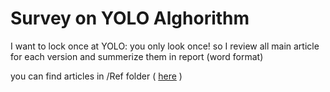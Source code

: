 
# Survey on YOLO Alghorithm

I want to lock once at YOLO: you only look once!
so I review all main article for each version and
summerize them in  report (word format)

you can find articles in /Ref folder ( [here](./Ref) )
